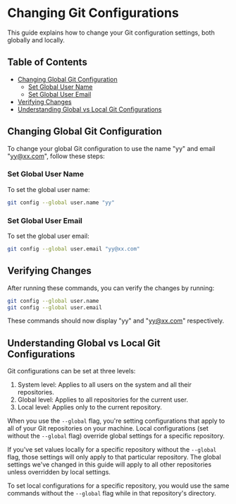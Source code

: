 # Changing Git Configurations

This guide explains how to change your Git configuration settings, both globally and locally.

## Table of Contents
- [Changing Global Git Configuration](#changing-global-git-configuration)
  - [Set Global User Name](#set-global-user-name)
  - [Set Global User Email](#set-global-user-email)
- [Verifying Changes](#verifying-changes)
- [Understanding Global vs Local Git Configurations](#understanding-global-vs-local-git-configurations)

## Changing Global Git Configuration

To change your global Git configuration to use the name "yy" and email "yy@xx.com", follow these steps:

### Set Global User Name

To set the global user name:

```bash
git config --global user.name "yy"
```

### Set Global User Email

To set the global user email:

```bash
git config --global user.email "yy@xx.com"
```

## Verifying Changes

After running these commands, you can verify the changes by running:

```bash
git config --global user.name
git config --global user.email
```

These commands should now display "yy" and "yy@xx.com" respectively.

## Understanding Global vs Local Git Configurations

Git configurations can be set at three levels:

1. System level: Applies to all users on the system and all their repositories.
2. Global level: Applies to all repositories for the current user.
3. Local level: Applies only to the current repository.

When you use the `--global` flag, you're setting configurations that apply to all of your Git repositories on your machine. Local configurations (set without the `--global` flag) override global settings for a specific repository.

If you've set values locally for a specific repository without the `--global` flag, those settings will only apply to that particular repository. The global settings we've changed in this guide will apply to all other repositories unless overridden by local settings.

To set local configurations for a specific repository, you would use the same commands without the `--global` flag while in that repository's directory.
